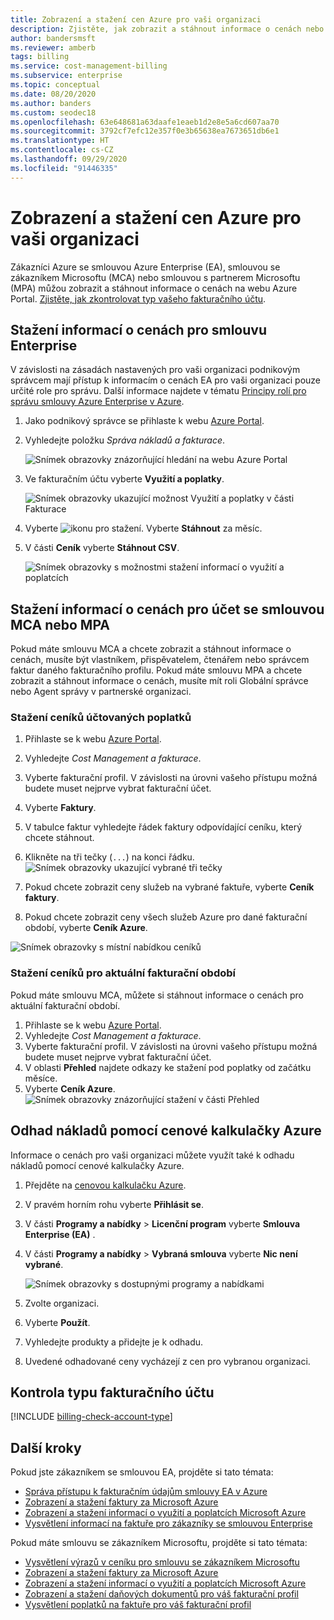 ```yaml
---
title: Zobrazení a stažení cen Azure pro vaši organizaci
description: Zjistěte, jak zobrazit a stáhnout informace o cenách nebo odhadnout náklady s použitím cen pro vaši organizaci.
author: bandersmsft
ms.reviewer: amberb
tags: billing
ms.service: cost-management-billing
ms.subservice: enterprise
ms.topic: conceptual
ms.date: 08/20/2020
ms.author: banders
ms.custom: seodec18
ms.openlocfilehash: 63e648681a63daafe1eaeb1d2e8e5a6cd607aa70
ms.sourcegitcommit: 3792cf7efc12e357f0e3b65638ea7673651db6e1
ms.translationtype: HT
ms.contentlocale: cs-CZ
ms.lasthandoff: 09/29/2020
ms.locfileid: "91446335"
---
```

# <a name="view-and-download-your-organizations-azure-pricing"></a>Zobrazení a stažení cen Azure pro vaši organizaci

Zákazníci Azure se smlouvou Azure Enterprise (EA), smlouvou se zákazníkem Microsoftu (MCA) nebo smlouvou s partnerem Microsoftu (MPA) můžou zobrazit a stáhnout informace o cenách na webu Azure Portal. [Zjistěte, jak zkontrolovat typ vašeho fakturačního účtu](#check-your-billing-account-type).

## <a name="download-pricing-for-an-enterprise-agreement"></a>Stažení informací o cenách pro smlouvu Enterprise

V závislosti na zásadách nastavených pro vaši organizaci podnikovým správcem mají přístup k informacím o cenách EA pro vaši organizaci pouze určité role pro správu. Další informace najdete v tématu [Principy rolí pro správu smlouvy Azure Enterprise v Azure](understand-ea-roles.md).

1. Jako podnikový správce se přihlaste k webu [Azure Portal](https://portal.azure.com/).
1. Vyhledejte položku *Správa nákladů a fakturace*.

   ![Snímek obrazovky znázorňující hledání na webu Azure Portal](./media/ea-pricing/portal-cm-billing-search.png)

1. Ve fakturačním účtu vyberte **Využití a poplatky**.

   ![Snímek obrazovky ukazující možnost Využití a poplatky v části Fakturace](./media/ea-pricing/ea-pricing-usage-charges-nav.png)

1. Vyberte ![ikonu pro stažení](./media/ea-pricing/download-icon.png). Vyberte **Stáhnout** za měsíc.

1. V části **Ceník** vyberte **Stáhnout CSV**.

   ![Snímek obrazovky s možnostmi stažení informací o využití a poplatcích](./media/ea-pricing/download-ea-price-sheet.png)

## <a name="download-pricing-for-an-mca-or-mpa-account"></a>Stažení informací o cenách pro účet se smlouvou MCA nebo MPA

Pokud máte smlouvu MCA a chcete zobrazit a stáhnout informace o cenách, musíte být vlastníkem, přispěvatelem, čtenářem nebo správcem faktur daného fakturačního profilu. Pokud máte smlouvu MPA a chcete zobrazit a stáhnout informace o cenách, musíte mít roli Globální správce nebo Agent správy v partnerské organizaci.

### <a name="download-price-sheets-for-billed-charges"></a>Stažení ceníků účtovaných poplatků

1. Přihlaste se k webu [Azure Portal](https://portal.azure.com).
1. Vyhledejte *Cost Management a fakturace*.
1. Vyberte fakturační profil. V závislosti na úrovni vašeho přístupu možná budete muset nejprve vybrat fakturační účet.
1. Vyberte **Faktury**.
1. V tabulce faktur vyhledejte řádek faktury odpovídající ceníku, který chcete stáhnout.
1. Klikněte na tři tečky (`...`) na konci řádku.
![Snímek obrazovky ukazující vybrané tři tečky](./media/ea-pricing/billingprofile-invoicegrid-new.png)

1. Pokud chcete zobrazit ceny služeb na vybrané faktuře, vyberte **Ceník faktury**.
1. Pokud chcete zobrazit ceny všech služeb Azure pro dané fakturační období, vyberte **Ceník Azure**.

![Snímek obrazovky s místní nabídkou ceníků](./media/ea-pricing/contextmenu-pricesheet01.png)

### <a name="download-price-sheets-for-the-current-billing-period"></a>Stažení ceníků pro aktuální fakturační období

Pokud máte smlouvu MCA, můžete si stáhnout informace o cenách pro aktuální fakturační období.

1. Přihlaste se k webu [Azure Portal](https://portal.azure.com).
1. Vyhledejte *Cost Management a fakturace*.
1. Vyberte fakturační profil. V závislosti na úrovni vašeho přístupu možná budete muset nejprve vybrat fakturační účet.
1. V oblasti **Přehled** najdete odkazy ke stažení pod poplatky od začátku měsíce.
1. Vyberte **Ceník Azure**.
![Snímek obrazovky znázorňující stažení v části Přehled](./media/ea-pricing/open-pricing01.png)

## <a name="estimate-costs-with-the-azure-pricing-calculator"></a>Odhad nákladů pomocí cenové kalkulačky Azure

Informace o cenách pro vaši organizaci můžete využít také k odhadu nákladů pomocí cenové kalkulačky Azure.

1. Přejděte na [cenovou kalkulačku Azure](https://azure.microsoft.com/pricing/calculator).
1. V pravém horním rohu vyberte **Přihlásit se**.
1. V části **Programy a nabídky** > **Licenční program** vyberte **Smlouva Enterprise (EA)** .
1. V části **Programy a nabídky** > **Vybraná smlouva** vyberte **Nic není vybrané**.

    ![Snímek obrazovky s dostupnými programy a nabídkami](./media/ea-pricing/ea-pricing-calculator-estimate.png)

1. Zvolte organizaci.
1. Vyberte **Použít**.
1. Vyhledejte produkty a přidejte je k odhadu.
1. Uvedené odhadované ceny vycházejí z cen pro vybranou organizaci.

## <a name="check-your-billing-account-type"></a>Kontrola typu fakturačního účtu
[!INCLUDE [billing-check-account-type](../../../includes/billing-check-account-type.md)]

## <a name="next-steps"></a>Další kroky

Pokud jste zákazníkem se smlouvou EA, projděte si tato témata:

- [Správa přístupu k fakturačním údajům smlouvy EA v Azure](manage-billing-access.md)
- [Zobrazení a stažení faktury za Microsoft Azure](../understand/download-azure-invoice.md)
- [Zobrazení a stažení informací o využití a poplatcích Microsoft Azure](../understand/download-azure-daily-usage.md)
- [Vysvětlení informací na faktuře pro zákazníky se smlouvou Enterprise](../understand/review-enterprise-agreement-bill.md)

Pokud máte smlouvu se zákazníkem Microsoftu, projděte si tato témata:

- [Vysvětlení výrazů v ceníku pro smlouvu se zákazníkem Microsoftu](mca-understand-pricesheet.md)
- [Zobrazení a stažení faktury za Microsoft Azure](../understand/download-azure-invoice.md)
- [Zobrazení a stažení informací o využití a poplatcích Microsoft Azure](../understand/download-azure-daily-usage.md)
- [Zobrazení a stažení daňových dokumentů pro váš fakturační profil](../understand/mca-download-tax-document.md)
- [Vysvětlení poplatků na faktuře pro váš fakturační profil](../understand/review-customer-agreement-bill.md)
